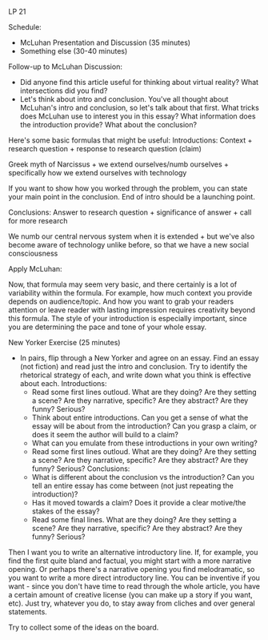 LP 21

Schedule:
- McLuhan Presentation and Discussion (35 minutes)
- Something else (30-40 minutes)

Follow-up to McLuhan Discussion:
- Did anyone find this article useful for thinking about virtual reality? What intersections did you find?
- Let's think about intro and conclusion. You've all thought about McLuhan's intro and conclusion, so let's talk about that first. What tricks does McLuhan use to interest you in this essay? What information does the introduction provide? What about the conclusion?

Here's some basic formulas that might be useful:
Introductions: Context + research question + response to research question (claim)

Greek myth of Narcissus + we extend ourselves/numb ourselves + specifically how we extend ourselves with technology

If you want to show how you worked through the problem, you can state your main point in the conclusion. End of intro should be a launching point.

Conclusions: Answer to research question + significance of answer + call for more research

We numb our central nervous system when it is extended + but we've also become aware of technology unlike before, so that we have a new social consciousness 

Apply McLuhan:

Now, that formula may seem very basic, and there certainly is a lot of variability within the formula. For example, how much context you provide depends on audience/topic. And how you want to grab your readers attention or leave reader with lasting impression requires creativity beyond this formula. The style of your introduction is especially important, since you are determining the pace and tone of your whole essay.

New Yorker Exercise (25 minutes)

- In pairs, flip through a New Yorker and agree on an essay. Find an essay (not fiction) and read just the intro and conclusion. Try to identify the rhetorical strategy of each, and write down what you think is effective about each.
Introductions:
  - Read some first lines outloud. What are they doing? Are they setting a scene? Are they narrative, specific? Are they abstract? Are they funny? Serious?
  - Think about entire introductions. Can you get a sense of what the essay will be about from the introduction? Can you grasp a claim, or does it seem the author will build to a claim?
  - What can you emulate from these introductions in your own writing?
  - Read some first lines outloud. What are they doing? Are they setting a scene? Are they narrative, specific? Are they abstract? Are they funny? Serious?
Conclusions:
  - What is different about the conclusion vs the introduction? Can you tell an entire essay has come between (not just repeating the introduction)?
  - Has it moved towards a claim? Does it provide a clear motive/the stakes of the essay?
  - Read some final lines. What are they doing? Are they setting a scene? Are they narrative, specific? Are they abstract? Are they funny? Serious?  

Then I want you to write an alternative introductory line. If, for example, you find the first quite bland and factual, you might start with a more narrative opening. Or perhaps there's a narrative opening you find melodramatic, so you want to write a more direct introductory line. You can be inventive if you want - since you don't have time to read through the whole article, you have a certain amount of creative license (you can make up a story if you want, etc). Just try, whatever you do, to stay away from cliches and over general statements.

Try to collect some of the ideas on the board.
